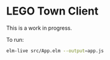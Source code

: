 # LEGO Town Client

This is a work in progress.

To run:

```bash
elm-live src/App.elm --output=app.js
```

